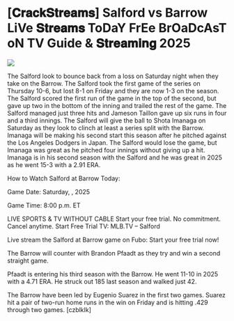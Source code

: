 #  [𝐂𝐫𝐚𝐜𝐤𝐒𝐭𝐫𝐞𝐚𝐦𝐬] Salford vs Barrow LiVe 𝐒𝐭𝐫𝐞𝐚𝐦𝐬 ToDaY FrEe BrOaDcAsT oN TV Guide & 𝐒𝐭𝐫𝐞𝐚𝐦𝐢𝐧𝐠  2025  
  
  
[![](https://i.imgur.com/qSNzIqt.png)](https://movie.rssnews.media/HcPMOzf.php)  
  
The Salford look to bounce back from a loss on Saturday night when they take on the Barrow. The Salford took the first game of the series on Thursday 10-6, but lost 8-1 on Friday and they are now 1-3 on the season. The Salford scored the first run of the game in the top of the second, but gave up two in the bottom of the inning and trailed the rest of the game. The Salford managed just three hits and Jameson Taillon gave up six runs in four and a third innings. The Salford will give the ball to Shota Imanaga on Saturday as they look to clinch at least a series split with the Barrow. Imanaga will be making his second start this season after he pitched against the Los Angeles Dodgers in Japan. The Salford would lose the game, but Imanaga was great as he pitched four innings without giving up a hit. Imanaga is in his second season with the Salford and he was great in 2025 as he went 15-3 with a 2.91 ERA.

How to Watch Salford at Barrow Today:

Game Date: Saturday, , 2025

Game Time: 8:00 p.m. ET

LIVE SPORTS & TV WITHOUT CABLE
Start your free trial. No commitment. Cancel anytime.
Start Free Trial
TV: MLB.TV – Salford

Live stream the Salford at Barrow game on Fubo: Start your free trial now!

The Barrow will counter with Brandon Pfaadt as they try and win a second straight game.

Pfaadt is entering his third season with the Barrow. He went 11-10 in 2025 with a 4.71 ERA. He struck out 185 last season and walked just 42.

The Barrow have been led by Eugenio Suarez in the first two games. Suarez hit a pair of two-run home runs in the win on Friday and is hitting .429 through two games. [czblkIk]